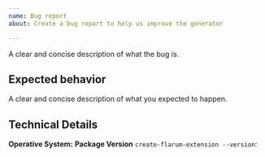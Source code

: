 ```yaml
---
name: Bug report
about: Create a bug report to help us improve the generator

---
```


<!-- Describe the bug -->
A clear and concise description of what the bug is.

## Expected behavior
A clear and concise description of what you expected to happen.

## Technical Details

**Operative System:** <!-- i.e. Windows -->
**Package Version** `create-flarum-extension --version`:
